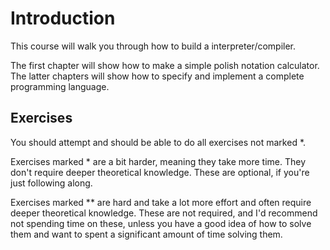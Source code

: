 
# Introduction

This course will walk you through how to build a interpreter/compiler.

The first chapter will show how to make a simple polish notation calculator.
The latter chapters will show how to specify and implement a complete programming language.

## Exercises

You should attempt and should be able to do all exercises not marked \*.

Exercises marked \* are a bit harder, meaning they take more time. They don't require deeper theoretical knowledge. These are optional, if you're just following along.

Exercises marked \*\* are hard and take a lot more effort and often require deeper theoretical knowledge. These are not required, and I'd recommend not spending time on these, unless you have a good idea of how to solve them and want to spent a significant amount of time solving them.

